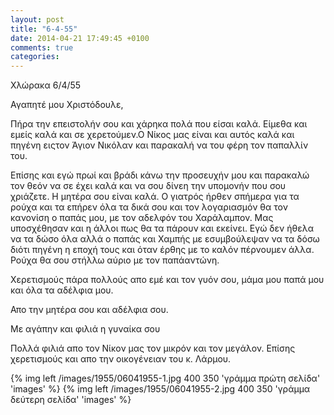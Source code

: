 ```yaml
---
layout: post
title: "6-4-55"
date: 2014-04-21 17:49:45 +0100
comments: true
categories:
---
```

Χλώρακα 6/4/55

 Αγαπητέ μου Χριστόδουλε,

Πήρα την επειστολήν σου και χάρηκα πολά που είσαι καλά. Είμεθα και εμείς καλά και σε χερετούμεν.Ο Νίκος μας είναι και αυτός καλά και πηγένη ειςτον Άγιον Νικόλαν και παρακαλή να του φέρη τον παπαλλίν του.

Επίσης και εγώ πρωί και βράδι κάνω την προσευχήν μου και παρακαλώ τον θεόν να σε έχει καλά και να σου δίνεη την υπομονήν που σου χριάζετε. Η μητέρα σου είναι καλά. Ο γιατρός ήρθεν σπήμερα για τα ρούχα και τα επήρεν όλα τα δικά σου και τον λογαριασμόν θα τον κανονίση ο παπάς μου, με τον αδελφόν του Χαράλαμπον. Μας υποσχέθησαν και η άλλοι πως θα τα πάρουν και εκείνει. Εγώ δεν ήθελα να τα δώσο όλα αλλά ο παπάς και Χαμπής με εσυμβούλεψαν να τα δόσω διότι πηγένη η εποχή τους και όταν έρθης με το καλόν πέρνουμεν άλλα. Ρούχα θα σου στήλλω αύριο με τον παπάαντώνη.

Χερετισμούς πάρα πολλούς απο εμέ και τον γυόν σου, μάμα μου παπά μου και όλα τα αδέλφια μου.

Απο την μητέρα σου και αδέλφια σου.

Με αγάπην και φιλιά η γυναίκα σου

Πολλά φιλιά απο τον Νίκον μας τον μικρόν και τον μεγάλον. Επίσης χερετισμούς και απο την οικογένειαν του κ. Λάρμου.



{% img left /images/1955/06041955-1.jpg 400 350 'γράμμα πρώτη σελίδα' 'images' %}
{% img left /images/1955/06041955-2.jpg 400 350 'γράμμα δεύτερη σελίδα' 'images' %}
